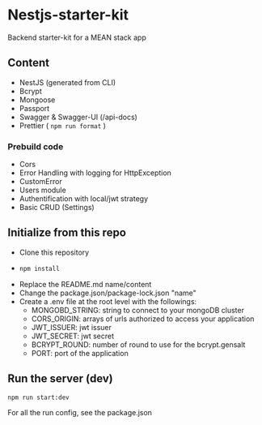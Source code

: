 # Nestjs-starter-kit

Backend starter-kit for a MEAN stack app

## Content

- NestJS (generated from CLI)
- Bcrypt
- Mongoose
- Passport
- Swagger & Swagger-UI (/api-docs)
- Prettier (
```npm run format```
)

### Prebuild code

- Cors
- Error Handling with logging for HttpException
- CustomError
- Users module
- Authentification with local/jwt strategy
- Basic CRUD (Settings)

## Initialize from this repo

- Clone this repository
- ```sh
  npm install
  ```
- Replace the README.md name/content
- Change the package.json/package-lock.json "name"
- Create a .env file at the root level with the followings:
  - MONGOBD_STRING: string to connect to your mongoDB cluster
  - CORS_ORIGIN: arrays of urls authorized to access your application
  - JWT_ISSUER: jwt issuer
  - JWT_SECRET: jwt secret
  - BCRYPT_ROUND: number of round to use for the bcrypt.gensalt
  - PORT: port of the application

## Run the server (dev)

```sh
npm run start:dev
```
For all the run config, see the package.json
